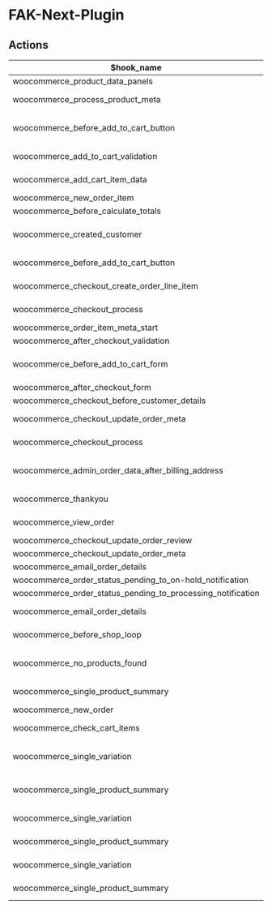 # FAK-Next-Plugin

## Actions

| $hook_name  | $callback | $priority | $accepted_args |                         description                         |
| ----------- | --------- | --------- | -------------- | ----------------------------------------------------------- |
| woocommerce_product_data_panels | add_tab_fields | - | - |  |
| woocommerce_process_product_meta | save_options | - | - | save selected mix and match or optional products to meta data |
| woocommerce_before_add_to_cart_button | display_options_on_product_page | - | - | render product mix and match or optional products from backoffice (if exists) |
| woocommerce_add_to_cart_validation | validate_selected_options | 10 | 2 | validate selected options (mix and match / optional) |
| woocommerce_add_cart_item_data | save_selected_options | 10 | 2 | save selected options (mix and match/ optional in cart meta data) |
| woocommerce_new_order_item | display_selected_options_with_order_info | 1 | 3 |  |
| woocommerce_before_calculate_totals | add_option_price_on_checkout | 99 | - |  |
| woocommerce_created_customer | backoffice_user_pass | 10 | 3 | set user password from backoffice if exists (migration functionality) |
| woocommerce_before_add_to_cart_button | fak_external_comment_field | - | - | render comment form on WC single product page |
| woocommerce_checkout_create_order_line_item | fak_add_custom_order_line_item_meta | 10 | 4 | add comment (if exists) to order meta data |
| woocommerce_checkout_process | wc_minimum_order_amount | - | - | check if order sum >= 1 € (by default) |
| woocommerce_order_item_meta_start | thank_page_show_variables | 10 | 4 | show variable || mix and match products on order thank page |
| woocommerce_after_checkout_validation | woocommerce_after_checkout_validation_update | 9999 | 2 | - |
| woocommerce_before_add_to_cart_form | fak_before_add_to_cart_form | - | - | render variations or accessories products on WC single product page if enabled options |
| woocommerce_after_checkout_form | fak_oddt_datepicker_js | 10 | - | wp_enqueue_script datepicker.js |
| woocommerce_checkout_before_customer_details | fak_oddt_echo_fields | 10 | 1 | render delivery date time fields |
| woocommerce_checkout_update_order_meta | fak_oddt_save_meta | 10 | 1 | save selected date/time to order meata data |
| woocommerce_checkout_process | fak_oddt_validate | - | - | validate selected date/time values |
| woocommerce_admin_order_data_after_billing_address | fak_oddt_display_admin_order_meta | 10 | 1 | show selected date/time values in admin page after billing address |
| woocommerce_thankyou | fak_oddt_view_order_and_thankyou_page | 20 | - | show selected date/time values on thankyou page |
| woocommerce_view_order | fak_oddt_view_order_and_thankyou_page | 20 | - | show selected date/time values on view order page |
| woocommerce_checkout_update_order_review | fak_oddt_woocommerce_checkout_update_order_review | 10 | 1 | just update WC session |
| woocommerce_checkout_update_order_meta | woocommerce_checkout_update_order_meta_order_number | 10 | 2 | order number from backoffice |
| woocommerce_email_order_details | woocommerce_email_order_details_order_number | 1 | 4 |show backoffice order number |
| woocommerce_order_status_pending_to_on-hold_notification | set_fak_order_number | 10 | 2 | backoffice ON |
| woocommerce_order_status_pending_to_processing_notification | set_fak_order_number | 10 | 2 | backoffice ON |
| woocommerce_email_order_details | woocommerce_email_order_details_show_oddt_info | 2 | 4 | show order delivery date time in email |
| woocommerce_before_shop_loop | oddt_render_filters_form | 1 | - | render order delivery date time filter form |
| woocommerce_no_products_found | oddt_no_products_found | - | - | call woocommerce_before_shop_loop action |
| woocommerce_single_product_summary | replace_single_add_to_cart_button | 1 | - | check if product allow after filters (only if filters selected) |
| woocommerce_new_order | unset_session | - | - | just refresh session |
| woocommerce_check_cart_items | checkout_processing_time_message | - | - | product unavaliable after filters (show message) |
| woocommerce_single_variation | custom_product_button | 20 | - | replace add to cart button (only if product unavaliable after ODDt filters) |
| woocommerce_single_product_summary | custom_product_button | 30 | - | replace add to cart button (only if product unavaliable after ODDt filters) |
| woocommerce_single_variation | hurry_up_message | 20 | - | show hurry up message (only if use stock system) |
| woocommerce_single_product_summary | hurry_up_message | 20 | - | show hurry up message (only if use stock system) |
| woocommerce_single_variation | out_of_stock_message | 20 | - | show out of stock message (only if use stock system) |
| woocommerce_single_product_summary | out_of_stock_message | 30 | - | show out of stock message (only if use stock system) |
